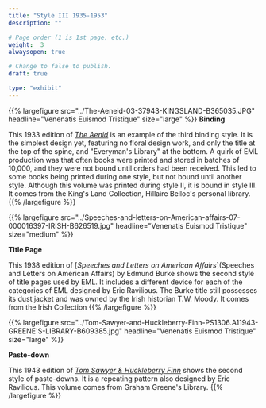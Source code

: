 ```yaml
---
title: "Style III 1935-1953"
description: ""

# Page order (1 is 1st page, etc.)
weight:  3
alwaysopen: true

# Change to false to publish.
draft: true

type: "exhibit"
---
```


{{% largefigure src="../The-Aeneid-03-37943-KINGSLAND-B365035.JPG" headline="Venenatis Euismod Tristique" size="large" %}}
**Binding**

This 1933 edition of [*The Aenid*](https://bc-primo.hosted.exlibrisgroup.com/primo-explore/fulldisplay?docid=ALMA-BC21378029070001021&context=L&vid=bclib_new&search_scope=lib_BURNS&tab=bcl_only&lang=en_US) is an example of the third binding style. It is the
simplest design yet, featuring no floral design work, and only the title at the top of the spine, and
"Everyman's Library" at the bottom. A quirk of EML production was that often books were
printed and stored in batches of 10,000, and they were not bound until orders had been received.
This led to some books being printed during one style, but not bound until another style.
Although this volume was printed during style II, it is bound in style III. It comes from the
King's Land Collection, Hillaire Belloc's personal library.
{{% /largefigure %}}

{{% largefigure src="../Speeches-and-letters-on-American-affairs-07-000016397-IRISH-B626519.jpg" headline="Venenatis Euismod Tristique" size="medium" %}}

**Title Page**

This 1938 edition of [*Speeches and Letters on American Affairs*](Speeches and Letters on American Affairs) by Edmund Burke shows the
second style of title pages used by EML. It includes a different device for each of the categories
of EML designed by Eric Ravilious. The Burke title still possesses its dust jacket and was owned
by the Irish historian T.W. Moody. It comes from the Irish Collection
{{% /largefigure %}}

{{% largefigure src="../Tom-Sawyer-and-Huckleberry-Finn-PS1306.A11943-GREENE'S-LIBRARY-B609385.jpg" headline="Venenatis Euismod Tristique" size="large" %}}

**Paste-down**

This 1943 edition of [*Tom Sawyer & Huckleberry Finn*](https://bc-primo.hosted.exlibrisgroup.com/primo-explore/fulldisplay?docid=ALMA-BC21373248680001021&context=L&vid=bclib_new&search_scope=lib_BURNS&tab=bcl_only&lang=en_US) shows the second style of paste-downs. It is a repeating pattern also designed by Eric Ravilious. This volume comes from
Graham Greene's Library.
{{% /largefigure %}}

